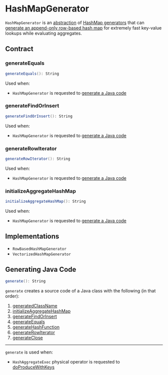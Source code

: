# HashMapGenerator

`HashMapGenerator` is an [abstraction](#contract) of [HashMap generators](#implementations) that can [generate an append-only row-based hash map](#generate) for extremely fast key-value lookups while evaluating aggregates.

## Contract

### <span id="generateEquals"> generateEquals

```scala
generateEquals(): String
```

Used when:

* `HashMapGenerator` is requested to [generate a Java code](#generate)

### <span id="generateFindOrInsert"> generateFindOrInsert

```scala
generateFindOrInsert(): String
```

Used when:

* `HashMapGenerator` is requested to [generate a Java code](#generate)

### <span id="generateRowIterator"> generateRowIterator

```scala
generateRowIterator(): String
```

Used when:

* `HashMapGenerator` is requested to [generate a Java code](#generate)

### <span id="initializeAggregateHashMap"> initializeAggregateHashMap

```scala
initializeAggregateHashMap(): String
```

Used when:

* `HashMapGenerator` is requested to [generate a Java code](#generate)

## Implementations

* `RowBasedHashMapGenerator`
* `VectorizedHashMapGenerator`

## <span id="generate"> Generating Java Code

```scala
generate(): String
```

`generate` creates a source code of a Java class with the following (in that order):

1. [generatedClassName](#generatedClassName)
1. [initializeAggregateHashMap](#initializeAggregateHashMap)
1. [generateFindOrInsert](#generateFindOrInsert)
1. [generateEquals](#generateEquals)
1. [generateHashFunction](#generateHashFunction)
1. [generateRowIterator](#generateRowIterator)
1. [generateClose](#generateClose)

---

`generate` is used when:

* `HashAggregateExec` physical operator is requested to [doProduceWithKeys](physical-operators/HashAggregateExec.md#doProduceWithKeys)
